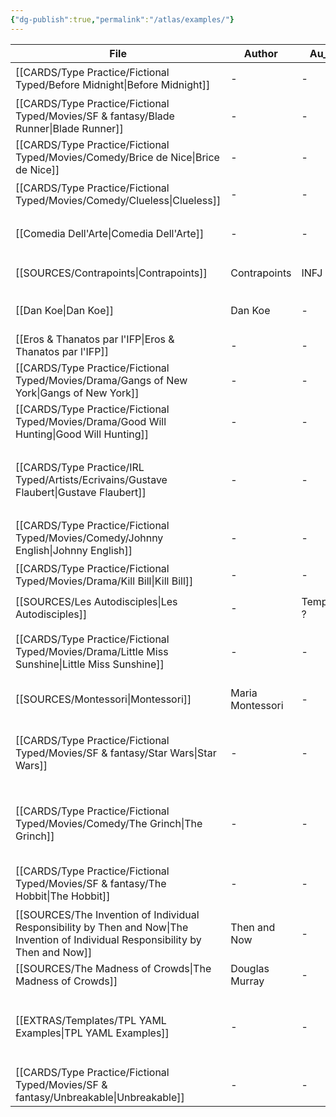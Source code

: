 ```yaml
---
{"dg-publish":true,"permalink":"/atlas/examples/"}
---
```



| File                                                                                                                                  | Author           | Au_T       | Ch_T                         | Theme                                 | Cat           | Me_Cat                          |
| ------------------------------------------------------------------------------------------------------------------------------------- | ---------------- | ---------- | ---------------------------- | ------------------------------------- | ------------- | ------------------------------- |
| [[CARDS/Type Practice/Fictional Typed/Before Midnight\|Before Midnight]]                                                           | \-               | \-         | \-                           | \-                                    | fiction       | watch 🎞️                       |
| [[CARDS/Type Practice/Fictional Typed/Movies/SF & fantasy/Blade Runner\|Blade Runner]]                                             | \-               | \-         | ISTP                         | \-                                    | fiction       | watch 🎞️                       |
| [[CARDS/Type Practice/Fictional Typed/Movies/Comedy/Brice de Nice\|Brice de Nice]]                                                 | \-               | \-         | ESFP, ISFJ                   | idle, fake, appearances               | fiction       | watch 🎞️                       |
| [[CARDS/Type Practice/Fictional Typed/Movies/Comedy/Clueless\|Clueless]]                                                           | \-               | \-         | ESFP, Crusader               | \-                                    | irl           | watch 🎞️                       |
| [[Comedia Dell'Arte\|Comedia Dell'Arte]]                                                                                           | \-               | \-         | \-                           | \-                                    | fiction       | watch 🎞️ / read 🔠             |
| [[SOURCES/Contrapoints\|Contrapoints]]                                                                                             | Contrapoints     | INFJ       | \-                           | \-                                    | fiction       | watch 🎞️                       |
| [[Dan Koe\|Dan Koe]]                                                                                                               | Dan Koe          | \-         | Heart, syst, prag            | dopamine, desire, change              | irl           | watch 🎞️                       |
| [[Eros & Thanatos par l'IFP\|Eros & Thanatos par l'IFP]]                                                                           | \-               | \-         | \-                           | \-                                    | fiction       | read 🔠                         |
| [[CARDS/Type Practice/Fictional Typed/Movies/Drama/Gangs of New York\|Gangs of New York]]                                          | \-               | \-         | INFJ                         | \-                                    | fiction       | watch 🎞️                       |
| [[CARDS/Type Practice/Fictional Typed/Movies/Drama/Good Will Hunting\|Good Will Hunting]]                                          | \-               | \-         | INFJ, INFP                   | \-                                    | fiction       | watch 🎞️                       |
| [[CARDS/Type Practice/IRL Typed/Artists/Ecrivains/Gustave Flaubert\|Gustave Flaubert]]                                             | \-               | \-         | INFP                         | \-                                    | irl           | watch 🎞️ / read 🔠 / listen 🎧 |
| [[CARDS/Type Practice/Fictional Typed/Movies/Comedy/Johnny English\|Johnny English]]                                               | \-               | \-         | INTJ, ISFJ                   | Vainglory, Desacration, Pride         | fiction       | watch 🎞️                       |
| [[CARDS/Type Practice/Fictional Typed/Movies/Drama/Kill Bill\|Kill Bill]]                                                          | \-               | \-         | INTJ, ENTP                   | \-                                    | fiction       | watch 🎞️                       |
| [[SOURCES/Les Autodisciples\|Les Autodisciples]]                                                                                   | \-               | Templier ? | \-                           | \-                                    | fiction / irl | watch 🎞️                       |
| [[CARDS/Type Practice/Fictional Typed/Movies/Drama/Little Miss Sunshine\|Little Miss Sunshine]]                                    | \-               | \-         | ESFJ, STJ, INTJ, INFP        | \-                                    | fiction       | watch 🎞️                       |
| [[SOURCES/Montessori\|Montessori]]                                                                                                 | Maria Montessori | \-         | \-                           | education, parenting, mind            | irl           | read 🔠                         |
| [[CARDS/Type Practice/Fictional Typed/Movies/SF & fantasy/Star Wars\|Star Wars]]                                                   | \-               | \-         | ENTP, ESTJ, INTJ, INFJ, ISFJ | \-                                    | fiction       | watch 🎞️                       |
| [[CARDS/Type Practice/Fictional Typed/Movies/Comedy/The Grinch\|The Grinch]]                                                       | \-               | \-         | ENTP                         | UD/UF, Envy, Malevolence, Desacration | fiction / irl | watch 🎞️ / read 🔠 / listen 🎧 |
| [[CARDS/Type Practice/Fictional Typed/Movies/SF & fantasy/The Hobbit\|The Hobbit]]                                                 | \-               | \-         | ISTJ                         | \-                                    | fiction       | watch 🎞️ / read 🔠             |
| [[SOURCES/The Invention of Individual Responsibility by Then and Now\|The Invention of Individual Responsibility by Then and Now]] | Then and Now     | \-         | \-                           | responsibility, politics              | irl           | watch 🎞️                       |
| [[SOURCES/The Madness of Crowds\|The Madness of Crowds]]                                                                           | Douglas Murray   | \-         | \-                           | \-                                    | irl           | read 🔠                         |
| [[EXTRAS/Templates/TPL YAML Examples\|TPL YAML Examples]]                                                                          | \-               | \-         | \-                           | \-                                    | fiction / irl | watch 🎞️ / read 🔠 / listen 🎧 |
| [[CARDS/Type Practice/Fictional Typed/Movies/SF & fantasy/Unbreakable\|Unbreakable]]                                               | \-               | \-         | ISXJ                         | \-                                    | fiction       | watch 🎞️                       |


